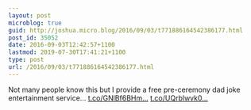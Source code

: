 ```yaml
---
layout: post
microblog: true
guid: http://joshua.micro.blog/2016/09/03/t771886164542386177.html
post_id: 35052
date: 2016-09-03T12:42:57+1100
lastmod: 2019-07-30T17:41:21+1100
type: post
url: /2016/09/03/t771886164542386177.html
---
```

Not many people know this but I provide a free pre-ceremony dad joke entertainment service… [t.co/GNlBf6BHm...](https://t.co/GNlBf6BHmJ) [t.co/UQrblwvk0...](https://t.co/UQrblwvk0W)
